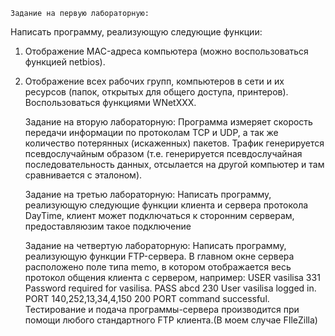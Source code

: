     Задание на первую лабораторную:
Написать программу, реализующую следующие функции: 
1. Отображение MAC-адреса компьютера (можно воспользоваться функцией netbios). 
2. Отображение всех рабочих групп, компьютеров в сети и их ресурсов (папок, открытых для общего доступа, принтеров). Воспользоваться функциями WNetXXX.

    Задание на вторую лабораторную:
Программа измеряет скорость передачи информации по протоколам TCP и UDP, а так же количество потерянных (искаженных) пакетов. Трафик генерируется псевдослучайным образом (т.е. генерируется псевдослучайная последовательность данных, отсылается на другой компьютер и там сравнивается с эталоном).

    Задание на третью лабораторную:
Написать программу, реализующую следующие функции клиента и сервера протокола DayTime, клиент может подключаться к сторонним серверам, предоставляюзим такое подключение

    Задание на четвертую лабораторную:
Написать программу, реализующую функции FTP-сервера. В главном окне сервера расположено поле типа memo, в котором отображается весь протокол общения клиента с сервером, например:
USER vasilisa 331 Password required for vasilisa.
PASS abcd 230 User vasilisa logged in.
PORT 140,252,13,34,4,150 200 PORT command successful.
Тестирование и подача программы-сервера производится при помощи любого стандартного FTP клиента.(В моем случае FIleZilla)
